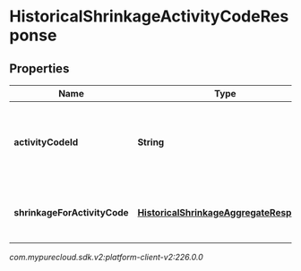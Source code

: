 # HistoricalShrinkageActivityCodeResponse


## Properties

| Name | Type | Description | Notes |
| ------------ | ------------- | ------------- | ------------- |
| **activityCodeId** | **String** | The ID of the activity code for which shrinkage data is provided |  [optional] |
| **shrinkageForActivityCode** | [**HistoricalShrinkageAggregateResponse**](HistoricalShrinkageAggregateResponse) | Aggregated shrinkage data for the activity code |  [optional] |




_com.mypurecloud.sdk.v2:platform-client-v2:226.0.0_
